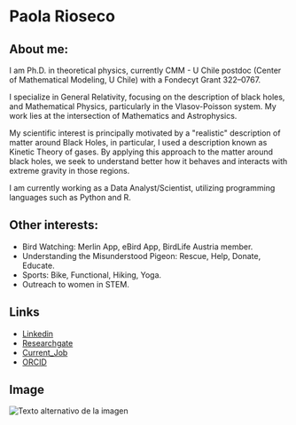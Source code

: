 <!-- prioseco.github.io -->

# Paola Rioseco

## About me:

I am Ph.D. in theoretical physics, currently CMM - U Chile postdoc (Center of Mathematical Modeling, U Chile) with a Fondecyt Grant 322–0767.

I specialize in General Relativity, focusing on the description of black holes, and Mathematical Physics, particularly in the Vlasov-Poisson system. My work lies at the intersection of Mathematics and Astrophysics.

My scientific interest is principally motivated by a "realistic" description of matter around Black Holes, in particular, I used a description known as Kinetic Theory of gases. By applying this approach to the matter around black holes, we seek to understand better how it behaves and interacts with extreme gravity in those regions. 

I am currently working as a Data Analyst/Scientist, utilizing programming languages such as Python and R.

## Other interests:
- Bird Watching: Merlin App, eBird App, BirdLife Austria member.
- Understanding the Misunderstood Pigeon: Rescue, Help, Donate, Educate.
- Sports: Bike, Functional, Hiking, Yoga.
- Outreach to women in STEM. 

## Links

- [Linkedin](https://www.linkedin.com/in/paola-rioseco-770130197/)
- [Researchgate](https://www.researchgate.net/profile/Paola-Rioseco/research)
- [Current_Job](https://www.cmm.uchile.cl/?cmm_people=paola-rioseco)
- [ORCID](https://orcid.org/0000-0002-7757-3291)


## Image

![Texto alternativo de la imagen](PAO_8504.JPG.jpg)
